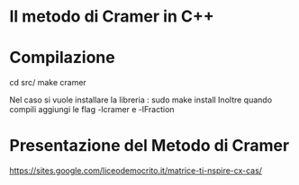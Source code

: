 
# Il metodo di Cramer in C++

# Compilazione
cd src/
make cramer

Nel caso si vuole installare la libreria :
sudo make install
Inoltre quando compili aggiungi le flag -lcramer e -lFraction

# Presentazione del Metodo di Cramer
https://sites.google.com/liceodemocrito.it/matrice-ti-nspire-cx-cas/
